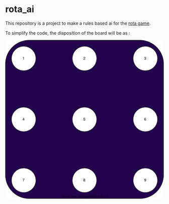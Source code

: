 # rota_ai

This repository is a project to make a rules based ai for the [rota game](https://www.niconico.ca/en/produit/rota/#slide-1).

To simplify the code, the disposition of the board will be as :

![board disposition](images/rota_game_disposition.svg)